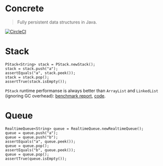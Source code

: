 # Concrete
> Fully persistent data structures in Java.


[![CircleCI](https://img.shields.io/circleci/project/mikea/concrete.svg?style=flat)](https://circleci.com/gh/mikea/concrete)




Stack
======

    PStack<String> stack = PStack.newStack();
    stack = stack.push("a");
    assertEquals("a", stack.peek());
    stack = stack.pop();
    assertTrue(stack.isEmpty());

`PStack` runtime performanse is always better than `ArrayList` and `LinkedList` (ignoring GC overhead): 
[benchmark report](https://microbenchmarks.appspot.com/runs/eba86353-07d3-4db3-87e5-875ec5d373eb#r:scenario.benchmarkSpec.parameters.implementation&c:scenario.benchmarkSpec.parameters.length,scenario.benchmarkSpec.parameters.test),
[code](https://github.com/mikea/concrete/blob/master/src/test/java/com/mikea/concrete/benchmarks/StackBenchmark.java).

Queue
======

    RealtimeQueue<String> queue = RealtimeQueue.newRealtimeQueue();
    queue = queue.push("a");
    queue = queue.push("b");
    assertEquals("a", queue.peek());
    queue = queue.pop();
    assertEquals("b", queue.peek());
    queue = queue.pop();
    assertTrue(queue.isEmpty());
